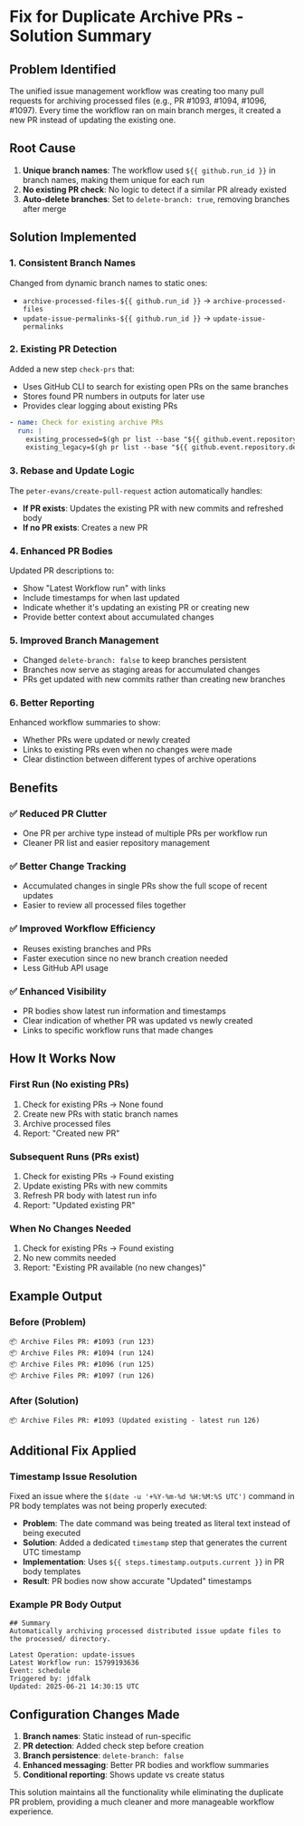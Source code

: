 # Fix for Duplicate Archive PRs - Solution Summary

## Problem Identified

The unified issue management workflow was creating too many pull requests for
archiving processed files (e.g., PR #1093, #1094, #1096, #1097). Every time the
workflow ran on main branch merges, it created a new PR instead of updating the
existing one.

## Root Cause

1. **Unique branch names**: The workflow used `${{ github.run_id }}` in branch
   names, making them unique for each run
2. **No existing PR check**: No logic to detect if a similar PR already existed
3. **Auto-delete branches**: Set to `delete-branch: true`, removing branches
   after merge

## Solution Implemented

### 1. **Consistent Branch Names**

Changed from dynamic branch names to static ones:

- `archive-processed-files-${{ github.run_id }}` → `archive-processed-files`
- `update-issue-permalinks-${{ github.run_id }}` → `update-issue-permalinks`

### 2. **Existing PR Detection**

Added a new step `check-prs` that:

- Uses GitHub CLI to search for existing open PRs on the same branches
- Stores found PR numbers in outputs for later use
- Provides clear logging about existing PRs

```yaml
- name: Check for existing archive PRs
  run: |
    existing_processed=$(gh pr list --base "${{ github.event.repository.default_branch }}" --head "archive-processed-files" --state open --json number,headRefName --jq '.[0].number // empty')
    existing_legacy=$(gh pr list --base "${{ github.event.repository.default_branch }}" --head "update-issue-permalinks" --state open --json number,headRefName --jq '.[0].number // empty')
```

### 3. **Rebase and Update Logic**

The `peter-evans/create-pull-request` action automatically handles:

- **If PR exists**: Updates the existing PR with new commits and refreshed body
- **If no PR exists**: Creates a new PR

### 4. **Enhanced PR Bodies**

Updated PR descriptions to:

- Show "Latest Workflow run" with links
- Include timestamps for when last updated
- Indicate whether it's updating an existing PR or creating new
- Provide better context about accumulated changes

### 5. **Improved Branch Management**

- Changed `delete-branch: false` to keep branches persistent
- Branches now serve as staging areas for accumulated changes
- PRs get updated with new commits rather than creating new branches

### 6. **Better Reporting**

Enhanced workflow summaries to show:

- Whether PRs were updated or newly created
- Links to existing PRs even when no changes were made
- Clear distinction between different types of archive operations

## Benefits

### ✅ **Reduced PR Clutter**

- One PR per archive type instead of multiple PRs per workflow run
- Cleaner PR list and easier repository management

### ✅ **Better Change Tracking**

- Accumulated changes in single PRs show the full scope of recent updates
- Easier to review all processed files together

### ✅ **Improved Workflow Efficiency**

- Reuses existing branches and PRs
- Faster execution since no new branch creation needed
- Less GitHub API usage

### ✅ **Enhanced Visibility**

- PR bodies show latest run information and timestamps
- Clear indication of whether PR was updated vs newly created
- Links to specific workflow runs that made changes

## How It Works Now

### First Run (No existing PRs)

1. Check for existing PRs → None found
2. Create new PRs with static branch names
3. Archive processed files
4. Report: "Created new PR"

### Subsequent Runs (PRs exist)

1. Check for existing PRs → Found existing
2. Update existing PRs with new commits
3. Refresh PR body with latest run info
4. Report: "Updated existing PR"

### When No Changes Needed

1. Check for existing PRs → Found existing
2. No new commits needed
3. Report: "Existing PR available (no new changes)"

## Example Output

### Before (Problem)

```
📦 Archive Files PR: #1093 (run 123)
📦 Archive Files PR: #1094 (run 124)
📦 Archive Files PR: #1096 (run 125)
📦 Archive Files PR: #1097 (run 126)
```

### After (Solution)

```
📦 Archive Files PR: #1093 (Updated existing - latest run 126)
```

## Additional Fix Applied

### **Timestamp Issue Resolution**

Fixed an issue where the `$(date -u '+%Y-%m-%d %H:%M:%S UTC')` command in PR
body templates was not being properly executed:

- **Problem**: The date command was being treated as literal text instead of
  being executed
- **Solution**: Added a dedicated `timestamp` step that generates the current
  UTC timestamp
- **Implementation**: Uses `${{ steps.timestamp.outputs.current }}` in PR body
  templates
- **Result**: PR bodies now show accurate "Updated" timestamps

### **Example PR Body Output**

```
## Summary
Automatically archiving processed distributed issue update files to the processed/ directory.

Latest Operation: update-issues
Latest Workflow run: 15799193636
Event: schedule
Triggered by: jdfalk
Updated: 2025-06-21 14:30:15 UTC
```

## Configuration Changes Made

1. **Branch names**: Static instead of run-specific
2. **PR detection**: Added check step before creation
3. **Branch persistence**: `delete-branch: false`
4. **Enhanced messaging**: Better PR bodies and workflow summaries
5. **Conditional reporting**: Shows update vs create status

This solution maintains all the functionality while eliminating the duplicate PR
problem, providing a much cleaner and more manageable workflow experience.

